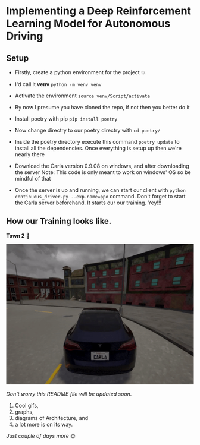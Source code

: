 # Implementing a Deep Reinforcement Learning Model for Autonomous Driving

## Setup

* Firstly, create a python environment for the project 💥

* I'd call it **venv** `python -m venv venv`

* Activate the environment `source venv/Script/activate`

* By now I presume you have cloned the repo, if not then you better do it

* Install poetry with pip `pip install poetry`

* Now change directry to our poetry directry with `cd poetry/`

* Inside the poetry directory execute this command `poetry update` to install all the dependencies. Once everything is setup up then we're nearly there 

* Download the Carla version 0.9.08 on windows, and after downloading the server
  Note: This code is only meant to work on windows' OS so be mindful of that

* Once the server is up and running, we can start our client with `python continuous_driver.py --exp-name=ppo` command. Don't forget to start the Carla server beforehand. It starts our our training. Yey!!!

## How our Training looks like.

**Town 2** 🏢

![](gifs/town2-car-turn.gif)

*Don't worry this README file will be updated soon.* 
1. Cool gifs, 
2. graphs,
3. diagrams of Architecture, and 
4. a lot more is on its way.

*Just couple of days more* 🌞
